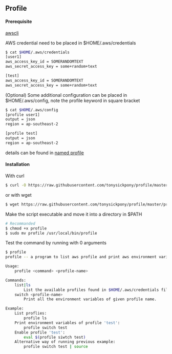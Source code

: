 ## Profile

#### Prerequisite

[awscli](https://docs.aws.amazon.com/cli/latest/userguide/installing.html)

AWS credential need to be placed in $HOME/.aws/credentials

```bash
$ cat $HOME/.aws/credentials
[user1]
aws_access_key_id = SOMERANDOMTEXT
aws_secret_access_key = some+random+text

[test]
aws_access_key_id = SOMERANDOMTEXT
aws_secret_access_key = some+random+text
```

(Optional) Some additional configuration can be placed in $HOME/.aws/config, note the profile keyword in square bracket
```bash
$ cat $HOME/.aws/config
[profile user1]
output = json
region = ap-southeast-2

[profile test]
output = json
region = ap-southeast-2
```

details can be found in [named profile](https://docs.aws.amazon.com/cli/latest/userguide/cli-multiple-profiles.html)

#### Installation

With curl
```bash
$ curl -O https://raw.githubusercontent.com/tonysickpony/profile/master/profile
```

or with wget
```bash
$ wget https://raw.githubusercontent.com/tonysickpony/profile/master/profile
```

Make the script executable and move it into a directory in $PATH
```bash
# Recommanded
$ chmod +x profile
$ sudo mv profile /usr/local/bin/profile
```

Test the command by running with 0 arguments
```bash
$ profile
profile -- a program to list aws profile and print aws environment variables of given profile.

Usage: 
    profile <command> <profile-name>

Commands:
    list|ls
        List the available profiles found in $HOME/.aws/credentials file.
    switch <profile-name>
        Print all the environment variables of given profile name.

Example:
    List proflies:
        profile ls
    Print environment variables of profile 'test':
        profile switch test
    Enable profile 'test':
        eval $(profile siwtch test)
    Alternative way of running previous example:
        profile switch test | source
```
